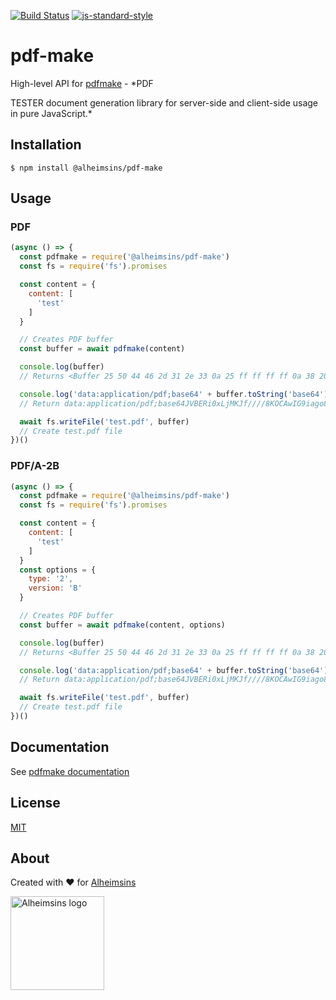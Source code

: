 [![Build Status](https://travis-ci.com/Alheimsins/pdf-make.svg?branch=master)](https://travis-ci.com/Alheimsins/pdf-make)
[![js-standard-style](https://img.shields.io/badge/code%20style-standard-brightgreen.svg?style=flat)](https://github.com/feross/standard)

# pdf-make

High-level API for [pdfmake](https://www.npmjs.com/package/pdfmake) - *PDF

TESTER
document generation library for server-side and client-side usage in pure
JavaScript.*

## Installation

```
$ npm install @alheimsins/pdf-make
```

## Usage

### PDF

```js
(async () => {
  const pdfmake = require('@alheimsins/pdf-make')
  const fs = require('fs').promises

  const content = {
    content: [
      'test'
    ]
  }

  // Creates PDF buffer
  const buffer = await pdfmake(content)

  console.log(buffer)
  // Returns <Buffer 25 50 44 46 2d 31 2e 33 0a 25 ff ff ff ff 0a 38 20 30 20 6f 62 6a 0a 3c 3c 0a 2f 54 79 70 65 20 2f 45 78 74 47 53 74 61 74 65 0a 2f 63 61 20 31 0a 2f ... >

  console.log('data:application/pdf;base64' + buffer.toString('base64'))
  // Return data:application/pdf;base64JVBERi0xLjMKJf////8KOCAwIG9iago8PAovVHlwZSAvRXh0R1N0YXRlCi9jYSAxCi9DQSAxCj4+CmVuZG9iago3IDAgb2JqCjw8Ci9UeXBlIC9QYWdlCi9QYXJlbnQgMSAwIFIKL

  await fs.writeFile('test.pdf', buffer)
  // Create test.pdf file
})()
```

### PDF/A-2B

```js
(async () => {
  const pdfmake = require('@alheimsins/pdf-make')
  const fs = require('fs').promises

  const content = {
    content: [
      'test'
    ]
  }
  const options = {
    type: '2',
    version: 'B'
  }

  // Creates PDF buffer
  const buffer = await pdfmake(content, options)

  console.log(buffer)
  // Returns <Buffer 25 50 44 46 2d 31 2e 33 0a 25 ff ff ff ff 0a 38 20 30 20 6f 62 6a 0a 3c 3c 0a 2f 54 79 70 65 20 2f 45 78 74 47 53 74 61 74 65 0a 2f 63 61 20 31 0a 2f ... >

  console.log('data:application/pdf;base64' + buffer.toString('base64'))
  // Return data:application/pdf;base64JVBERi0xLjMKJf////8KOCAwIG9iago8PAovVHlwZSAvRXh0R1N0YXRlCi9jYSAxCi9DQSAxCj4+CmVuZG9iago3IDAgb2JqCjw8Ci9UeXBlIC9QYWdlCi9QYXJlbnQgMSAwIFIKL

  await fs.writeFile('test.pdf', buffer)
  // Create test.pdf file
})()
```

## Documentation

See [pdfmake documentation](https://pdfmake.github.io/docs/)

## License

[MIT](LICENSE)

## About

Created with ❤ for [Alheimsins](https://alheimsins.net)

<img src="https://image.ibb.co/dPH08G/logo_black.png" alt="Alheimsins logo" height="150px" width="150px" />

